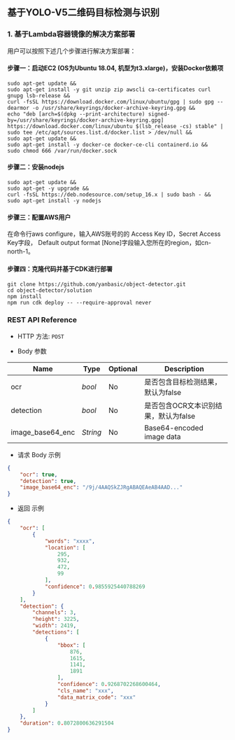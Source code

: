 ## 基于YOLO-V5二维码目标检测与识别


### 1. 基于Lambda容器镜像的解决方案部署

用户可以按照下述几个步骤进行解决方案部署：

#### 步骤一：启动EC2 (OS为Ubuntu 18.04, 机型为t3.xlarge)，安装Docker依赖项
```angular2html
sudo apt-get update && 
sudo apt-get install -y git unzip zip awscli ca-certificates curl gnupg lsb-release && 
curl -fsSL https://download.docker.com/linux/ubuntu/gpg | sudo gpg --dearmor -o /usr/share/keyrings/docker-archive-keyring.gpg &&
echo "deb [arch=$(dpkg --print-architecture) signed-by=/usr/share/keyrings/docker-archive-keyring.gpg] https://download.docker.com/linux/ubuntu $(lsb_release -cs) stable" | sudo tee /etc/apt/sources.list.d/docker.list > /dev/null &&
sudo apt-get update &&
sudo apt-get install -y docker-ce docker-ce-cli containerd.io &&
sudo chmod 666 /var/run/docker.sock
```


#### 步骤二：安装nodejs
```angular2html
sudo apt-get update &&
sudo apt-get -y upgrade &&
curl -fsSL https://deb.nodesource.com/setup_16.x | sudo bash - &&
sudo apt-get install -y nodejs
```

#### 步骤三：配置AWS用户
在命令行aws configure，输入AWS账号的的 Access Key ID，Secret Access Key字段，
Default output format [None]字段输入您所在的region，如cn-north-1。

#### 步骤四：克隆代码并基于CDK进行部署
```angular2html
git clone https://github.com/yanbasic/object-detector.git
cd object-detector/solution
npm install
npm run cdk deploy -- --require-approval never
```


### REST API Reference

- HTTP 方法: `POST`

- Body 参数

| **Name**  | **Type**  | **Optional** |  **Description**  |
|----------|-----------|------------|------------|
|ocr       |*bool*          |No | 是否包含目标检测结果，默认为false |
|detection |*bool*          |No | 是否包含OCR文本识别结果，默认为false |
|image_base64_enc |*String* |No |Base64-encoded image data|

- 请求 Body 示例

``` json
{
    "ocr": true,
    "detection": true,
    "image_base64_enc": "/9j/4AAQSkZJRgABAQEAeAB4AAD..."
}
```

- 返回 示例

``` json
{
    "ocr": [
        {
            "words": "xxxx",
            "location": [
                295,
                932,
                472,
                99
            ],
            "confidence": 0.9855925440788269
        }
    ],
    "detection": {
        "channels": 3,
        "height": 3225,
        "width": 2419,
        "detections": [
            {
                "bbox": [
                    876,
                    1615,
                    1141,
                    1891
                ],
                "confidence": 0.9268702268600464,
                "cls_name": "xxx",
                "data_matrix_code": "xxx"
            }
        ]
    },
    "duration": 0.8072800636291504
}
```

